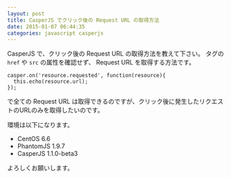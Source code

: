 ```yaml
---
layout: post
title: CasperJS でクリック後の Request URL の取得方法
date: 2015-01-07 06:44:35
categories: javascript casperjs
---
```

<p>CasperJS で、クリック後の Request URL の取得方法を教えて下さい。
タグの <code>href</code> や <code>src</code> の属性を確認せず、 Request URL を取得する方法です。</p>

<pre><code>casper.on('resource.requested', function(resource){
  this.echo(resource.url);
});
</code></pre>

<p>で全ての Request URL は取得できるのですが、クリック後に発生したリクエストのURLのみを取得したいのです。</p>

<p>環境は以下になります。</p>

<ul>
<li>CentOS 6.6</li>
<li>PhantomJS 1.9.7</li>
<li>CasperJS 1.1.0-beta3</li>
</ul>

<p>よろしくお願いします。</p>
